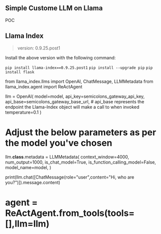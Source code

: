   

## Simple Custome LLM on Llama

POC


## Llama Index

> version: 0.9.25.post1

Install the above version with the following command:

```pip install llama-index==0.9.25.post1```
```pip install --upgrade pip```
```pip install flask```

from llama_index.llms import OpenAI, ChatMessage, LLMMetadata
from llama_index.agent import ReActAgent


llm = OpenAI(
    model=model,
    api_key=semicolons_gateway_api_key,
    api_base=semicolons_gateway_base_url, # api_base represents the endpoint the Llama-Index object will make a call to when invoked
    temperature=0.1
)

# Adjust the below parameters as per the model you've chosen
llm.__class__.metadata = LLMMetadata(
    context_window=4000, 
    num_output=1000,
    is_chat_model=True,
    is_function_calling_model=False, 
    model_name=model,
)


print(llm.chat([ChatMessage(role="user",content="Hi, who are you?")]).message.content)

# agent = ReActAgent.from_tools(tools=[],llm=llm)
